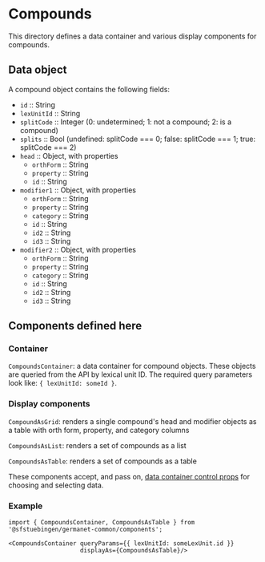 # Compounds

This directory defines a data container and various display components
for compounds.

## Data object

A compound object contains the following fields:

  - `id` :: String
  - `lexUnitId` :: String
  - `splitCode` :: Integer (0: undetermined; 1: not a compound; 2: is
    a compound)
  - `splits` :: Bool (undefined: splitCode === 0; false: splitCode ===
    1; true: splitCode === 2)
  - `head` :: Object, with properties
    - `orthForm` :: String
    - `property` :: String
    - `id` :: String
  - `modifier1` :: Object, with properties
    - `orthForm` :: String
    - `property` :: String
    - `category` :: String
    - `id` :: String
    - `id2` :: String
    - `id3` :: String
  - `modifier2` :: Object, with properties
    - `orthForm` :: String
    - `property` :: String
    - `category` :: String
    - `id` :: String
    - `id2` :: String
    - `id3` :: String

## Components defined here

### Container

`CompoundsContainer`: a data container for compound objects.
These objects are queried from the API by lexical unit ID.
The required query parameters look like: `{ lexUnitId: someId }`.

### Display components

`CompoundAsGrid`: renders a single compound's head and modifier
objects as a table with orth form, property, and category columns

`CompoundsAsList`: renders a set of compounds as a list

`CompoundsAsTable`: renders a set of compounds as a table 

These components accept, and pass on, [data container control
props](../DataContainer#user-content-selecting-and-choosing-data-objects) for choosing and selecting data.

### Example

```
import { CompoundsContainer, CompoundsAsTable } from '@sfstuebingen/germanet-common/components';

<CompoundsContainer queryParams={{ lexUnitId: someLexUnit.id }}
                    displayAs={CompoundsAsTable}/>
```
